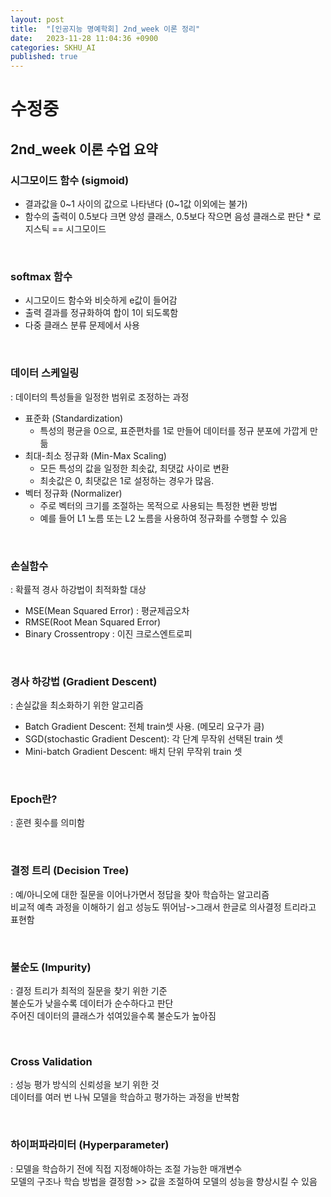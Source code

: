 ```yaml
---
layout: post
title:  "[인공지능 명예학회] 2nd_week 이론 정리"
date:   2023-11-28 11:04:36 +0900
categories: SKHU_AI
published: true
---
```

# 수정중
## 2nd_week 이론 수업 요약

### 시그모이드 함수 (sigmoid)
* 결과값을 0~1 사이의 값으로 나타낸다 (0~1값 이외에는 불가)
* 함수의 출력이 0.5보다 크면 양성 클래스, 0.5보다 작으면 음성 클래스로 판단 * 로지스틱 == 시그모이드

<br>

### softmax 함수
* 시그모이드 함수와 비슷하게 e값이 들어감 
* 출력 결과를 정규화하여 합이 1이 되도록함 
* 다중 클래스 분류 문제에서 사용

<br>

### 데이터 스케일링
: 데이터의 특성들을 일정한 범위로 조정하는 과정
* 표준화 (Standardization) 
    * 특성의 평균을 0으로, 표준편차를 1로 만들어 데이터를 정규 분포에 가깝게 만듦
* 최대-최소 정규화 (Min-Max Scaling) 
    * 모든 특성의 값을 일정한 최솟값, 최댓값 사이로 변환
    * 최솟값은 0, 최댓값은 1로 설정하는 경우가 많음.
* 벡터 정규화 (Normalizer) 
    * 주로 벡터의 크기를 조절하는 목적으로 사용되는 특정한 변환 방법
    * 예를 들어 L1 노름 또는 L2 노름을 사용하여 정규화를 수행할 수 있음

<br>

### 손실함수
: 확률적 경사 하강법이 최적화할 대상 
* MSE(Mean Squared Error) : 평균제곱오차 
* RMSE(Root Mean Squared Error)
* Binary Crossentropy : 이진 크로스엔트로피

<br>

### 경사 하강법 (Gradient Descent)
: 손실값을 최소화하기 위한 알고리즘
* Batch Gradient Descent: 전체 train셋 사용. (메모리 요구가 큼) 
* SGD(stochastic Gradient Descent): 각 단계 무작위 선택된 train 셋
* Mini-batch Gradient Descent: 배치 단위 무작위 train 셋

<br>

### Epoch란?
: 훈련 횟수를 의미함

<br>

### 결정 트리 (Decision Tree)
: 예/아니오에 대한 질문을 이어나가면서 정답을 찾아 학습하는 알고리즘 <br>
비교적 예측 과정을 이해하기 쉽고 성능도 뛰어남->그래서 한글로 의사결정 트리라고 표현함

<br>

### 불순도 (Impurity)
: 결정 트리가 최적의 질문을 찾기 위한 기준<br>
불순도가 낮을수록 데이터가 순수하다고 판단<br>
주어진 데이터의 클래스가 섞여있을수록 불순도가 높아짐<br>

<br>

### Cross Validation
: 성능 평가 방식의 신뢰성을 보기 위한 것 <br>
데이터를 여러 번 나눠 모델을 학습하고 평가하는 과정을 반복함

<br>

### 하이퍼파라미터 (Hyperparameter)
: 모델을 학습하기 전에 직접 지정해야하는 조절 가능한 매개변수 <br>
모델의 구조나 학습 방법을 결정함 >> 값을 조절하여 모델의 성능을 향상시킬 수 있음